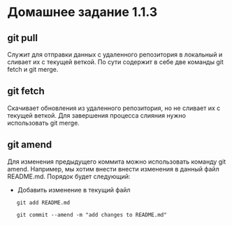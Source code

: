 # Домашнее задание 1.1.3

## git pull
Служит для отправки данных с удаленного репозитория в локальный и сливает их с текущей веткой. По сути содержит в себе две команды git fetch и git merge.

## git fetch
Cкачивает обновления из удаленного репозитория, но не сливает их с текущей веткой. Для завершения процесса слияния нужно использовать git merge.

## git amend
Для изменения предыдущего коммита можно использовать команду git amend. Например, мы хотим внести внести изменения в данный файл README.md. Порядок будет следующий:
- Добавить изменение в текущий файл
```
   git add README.md

   git commit --amend -m "add changes to README.md"
```
   
